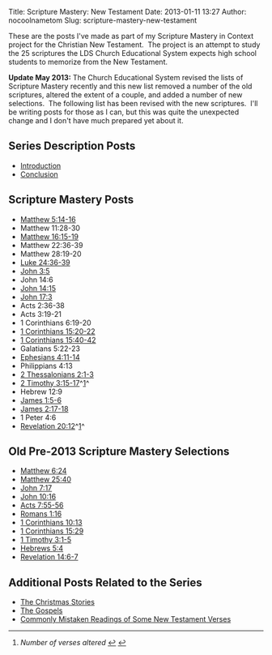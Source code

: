 Title: Scripture Mastery: New Testament
Date: 2013-01-11 13:27
Author: nocoolnametom
Slug: scripture-mastery-new-testament

These are the posts I've made as part of my Scripture Mastery in Context
project for the Christian New Testament.  The project is an attempt to
study the 25 scriptures the LDS Church Educational System expects high
school students to memorize from the New Testament.

**Update May 2013:** The Church Educational System revised the lists of
Scripture Mastery recently and this new list removed a number of the old
scriptures, altered the extent of a couple, and added a number of new
selections.  The following list has been revised with the new
scriptures.  I'll be writing posts for those as I can, but this was
quite the unexpected change and I don't have much prepared yet about it.

Series Description Posts
------------------------

-   [Introduction][]
-   [Conclusion][]

Scripture Mastery Posts
-----------------------

-   [Matthew 5:14-16][]
-   Matthew 11:28-30
-   [Matthew 16:15-19][]
-   Matthew 22:36-39
-   Matthew 28:19-20
-   [Luke 24:36-39][]
-   [John 3:5][]
-   John 14:6
-   [John 14:15][]
-   [John 17:3][]
-   Acts 2:36-38
-   Acts 3:19-21
-   1 Corinthians 6:19-20
-   [1 Corinthians 15:20-22][]
-   [1 Corinthians 15:40-42][]
-   Galatians 5:22-23
-   [Ephesians 4:11-14][]
-   Philippians 4:13
-   [2 Thessalonians 2:1-3][]
-   [2 Timothy 3:15-17][]^[1][]^
-   Hebrew 12:9
-   [James 1:5-6][]
-   [James 2:17-18][]
-   1 Peter 4:6
-   [Revelation 20:12][]^[1][]^

Old Pre-2013 Scripture Mastery Selections
-----------------------------------------

-   [Matthew 6:24][]
-   [Matthew 25:40][]
-   [John 7:17][]
-   [John 10:16][]
-   [Acts 7:55-56][]
-   [Romans 1:16][]
-   [1 Corinthians 10:13][]
-   [1 Corinthians 15:29][]
-   [1 Timothy 3:1-5][]
-   [Hebrews 5:4][]
-   [Revelation 14:6-7][]

Additional Posts Related to the Series
--------------------------------------

-   [The Christmas Stories][]
-   [The Gospels][]
-   [Commonly Mistaken Readings of Some New Testament Verses][]

<div class="footnotes">

* * * * *

1.  *Number of verses altered* [↩][] [↩][2]

</div>

  [Introduction]: /2012/12/19/scripture-mastery-nt-00/
  [Conclusion]: /2013/03/07/scripture-mastery-nt-end/
  [Matthew 5:14-16]: /2012/12/21/scripture-mastery-nt-01/
  [Matthew 16:15-19]: /2012/12/26/scripture-mastery-nt-03/
  [Luke 24:36-39]: /2012/12/31/scripture-mastery-nt-05/
  [John 3:5]: /2013/01/02/scripture-mastery-nt-06/
  [John 14:15]: /2013/01/09/scripture-mastery-nt-09/
  [John 17:3]: /2013/01/11/scripture-mastery-nt-10/
  [1 Corinthians 15:20-22]: /2013/01/24/scripture-mastery-nt-14/
  [1 Corinthians 15:40-42]: /2013/01/31/scripture-mastery-nt-16/
  [Ephesians 4:11-14]: /2013/02/04/scripture-mastery-nt-17/
  [2 Thessalonians 2:1-3]: /2013/02/07/scripture-mastery-nt-18/
  [2 Timothy 3:15-17]: /2013/02/14/scripture-mastery-nt-20/
  [1]: #fn-598:*
  [James 1:5-6]: /2013/02/21/scripture-mastery-nt-22/
  [James 2:17-18]: /2013/02/25/scripture-mastery-nt-23/
  [Revelation 20:12]: /2013/03/04/scripture-mastery-nt-25/
  [Matthew 6:24]: /2012/12/24/scripture-mastery-nt-02/
  [Matthew 25:40]: /2012/12/28/scripture-mastery-nt-04/
  [John 7:17]: /2013/01/04/scripture-mastery-nt-07/
  [John 10:16]: /2013/01/07/scripture-mastery-nt-08/
  [Acts 7:55-56]: /2013/01/14/scripture-mastery-nt-11/
  [Romans 1:16]: /2013/01/17/scripture-mastery-nt-12/
  [1 Corinthians 10:13]: /2013/01/21/scripture-mastery-nt-13/
  [1 Corinthians 15:29]: /2013/01/28/scripture-mastery-nt-15/
  [1 Timothy 3:1-5]: /2013/02/11/scripture-mastery-nt-19/
  [Hebrews 5:4]: /2013/02/18/scripture-mastery-nt-21/
  [Revelation 14:6-7]: /2013/02/28/scripture-mastery-nt-24/
  [The Christmas Stories]: /2012/12/23/the-christmas-stories/
  [The Gospels]: /2013/01/10/the-gospels/
  [Commonly Mistaken Readings of Some New Testament Verses]: /2013/02/11/ever-learning/
  [↩]: #fnref-598:*
  [2]: #fnref2:*
